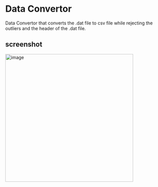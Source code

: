 # Data Convertor
Data Convertor that converts the .dat file to csv file while rejecting the outliers and the header of the .dat file. 

## screenshot
<img width="401" alt="image" src="https://github.com/ryanguo13/DataConvertor/assets/31926419/8b206e18-68d1-48f0-ba9c-33c86aee90b6">

